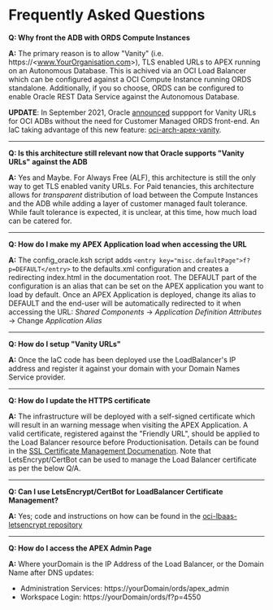 # Frequently Asked Questions
**Q: Why front the ADB with ORDS Compute Instances**

**A:** The primary reason is to allow "Vanity" (i.e. https://&lt;www.YourOrganisation.com&gt;), TLS enabled URLs to APEX running on an Autonomous Database.  This is achived via an OCI Load Balancer which can be configured against a OCI Compute Instance running ORDS standalone.  Additionally, if you so choose, ORDS can be configured to enable Oracle REST Data Service against the Autonomous Database.

**UPDATE**: In September 2021, Oracle [announced](https://blogs.oracle.com/apex/post/introducing-vanity-urls-on-adb) suppport for Vanity URLs for OCI ADBs without the need for Customer Managed ORDS front-end.  An IaC taking advantage of this new feature: [oci-arch-apex-vanity](https://github.com/ukjola/oci-arch-apex-vanity).

---
**Q: Is this architecture still relevant now that Oracle supports "Vanity URLs" against the ADB**

**A:** Yes and Maybe.  For Always Free (ALF), this architecture is still the only way to get TLS enabled vanity URLs.  For Paid tenancies, this architecture allows for _transparent_ distribution of load between the Compute Instances and the ADB while adding a layer of customer managed fault tolerance.  While fault tolerance is expected, it is unclear, at this time, how much load can be catered for. 

---
**Q: How do I make my APEX Application load when accessing the URL**

**A:** The config_oracle.ksh script adds `<entry key="misc.defaultPage">f?p=DEFAULT</entry>` to the defaults.xml configuration and creates a redirecting index.html in the documentation root.  The DEFAULT part of the configuration is an alias that can be set on the APEX application you want to load by default.  Once an APEX Application is deployed, change its alias to DEFAULT and the end-user will be automatically redirected to it when accessing the URL:
*Shared Components* -> *Application Definition Attributes* -> Change *Application Alias*

---
**Q: How do I setup "Vanity URLs"**

**A:** Once the IaC code has been deployed use the LoadBalancer's IP address and register it against your domain with your Domain Names Service provider.

---
**Q: How do I update the HTTPS certificate**

**A:** The infrastructure will be deployed with a self-signed certificate which will result in an warning message when visiting the APEX Application.  A valid certificate, registered against the "Friendly URL", should be applied to the Load Balancer resource before Productionisation.  Details can be found in the [SSL Certificate Management Documenation](https://docs.oracle.com/en-us/iaas/Content/Balance/Tasks/managingcertificates.htm).  Note that LetsEncrypt/CertBot can be used to manage the Load Balancer certificate as per the below Q/A.

--- 
**Q: Can I use LetsEncrypt/CertBot for LoadBalancer Certificate Management?**

**A:** Yes; code and instructions on how can be found in the [oci-lbaas-letsencrypt repository](https://github.com/ukjola/oci-lbaas-letsencrypt)

---
**Q: How do I access the APEX Admin Page**

**A:** Where yourDomain is the IP Address of the Load Balancer, or the Domain Name after DNS updates:

* Administration Services: https://yourDomain/ords/apex_admin
* Workspace Login:         https://yourDomain/ords/f?p=4550

